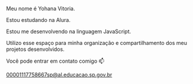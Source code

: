 Meu nome é Yohana Vitoria.

Estou estudando na Alura.

Estou me desenvolvendo na linguagem JavaScript.

Utilizo esse espaço para minha organização e compartilhamento dos meu projetos desenvolvidos. 

Você pode entrar em contato comigo 📫

00001117758667sp@al.educacao.sp.gov.br
